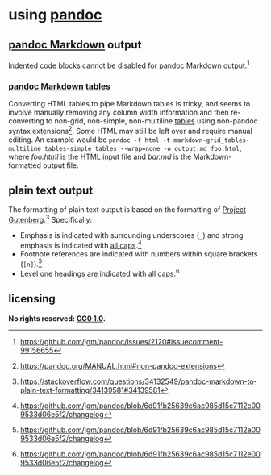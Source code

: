 # using [pandoc]

## [pandoc Markdown] output
[Indented code blocks](https://pandoc.org/MANUAL.html#indented-code-blocks) cannot be disabled for pandoc Markdown output.[^uspndoc4]

### [pandoc Markdown] [tables](https://pandoc.org/MANUAL.html#tables)
Converting HTML tables to pipe Markdown tables is tricky, and seems to involve manually removing any column width information and then re-converting to non-grid, non-simple, non-multiline [tables](https://pandoc.org/MANUAL.html#tables) using non-pandoc syntax extensions[^uspndoc1]. Some HTML may still be left over and require manual editing. An example would be `pandoc -f html -t markdown-grid_tables-multiline_tables-simple_tables --wrap=none -o output.md foo.html`, where *foo.html* is the HTML input file and *bar.md* is the Markdown-formatted output file.

## plain text output
The formatting of plain text output is based on the formatting of [Project Gutenberg](https://www.gutenberg.org/wiki/Main_Page).[^uspndoc2] Specifically:

- Emphasis is indicated with surrounding underscores (`_`) and strong emphasis is indicated with [all caps](https://en.wikipedia.org/wiki/All_caps).[^uspndoc3]
- Footnote references are indicated with numbers within square brackets (`[n]`).[^uspndoc3]
- Level one headings are indicated with [all caps](https://en.wikipedia.org/wiki/All_caps).[^uspndoc3]

## licensing
**No rights reserved: [CC0 1.0](https://creativecommons.org/publicdomain/zero/1.0/).**

[pandoc]: http://pandoc.org/
[pandoc Markdown]: https://pandoc.org/MANUAL.html#pandocs-markdown
[^uspndoc1]: <https://pandoc.org/MANUAL.html#non-pandoc-extensions>
[^uspndoc2]: <https://stackoverflow.com/questions/34132549/pandoc-markdown-to-plain-text-formatting/34139581#34139581>
[^uspndoc3]: <https://github.com/jgm/pandoc/blob/6d91fb25639c6ac985d15c7112e009533d06e5f2/changelog>
[^uspndoc4]: <https://github.com/jgm/pandoc/issues/2120#issuecomment-99156655>
